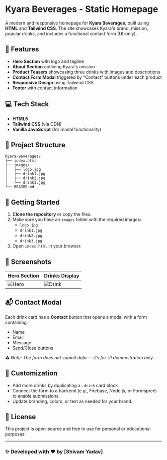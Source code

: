 
# Kyara Beverages - Static Homepage

A modern and responsive homepage for **Kyara Beverages**, built using **HTML** and **Tailwind CSS**. The site showcases Kyara's brand, mission, popular drinks, and includes a functional contact form (UI-only).

## 🌟 Features

- **Hero Section** with logo and tagline
- **About Section** outlining Kyara's mission
- **Product Teasers** showcasing three drinks with images and descriptions
- **Contact Form Modal** triggered by "Contact" buttons under each product
- **Responsive Design** using Tailwind CSS
- **Footer** with contact information

## 💻 Tech Stack

- **HTML5**
- **Tailwind CSS** (via CDN)
- **Vanilla JavaScript** (for modal functionality)

## 📁 Project Structure

```
Kyara-Beverages/
├── index.html
├── images/
│   ├── logo.jpg
│   ├── drink1.jpg
│   ├── drink2.jpg
│   └── drink3.jpg
└── README.md
```

## 🚀 Getting Started

1. **Clone the repository** or copy the files.
2. Make sure you have an `images` folder with the required images:
   - `logo.jpg`
   - `drink1.jpg`
   - `drink2.jpg`
   - `drink3.jpg`
3. Open `index.html` in your browser.

## 📸 Screenshots

| Hero Section | Drinks Display |
|--------------|----------------|
| ![Hero](images/logo.jpg) | ![Drink](images/drink1.jpg) |

## 📬 Contact Modal

Each drink card has a **Contact** button that opens a modal with a form containing:
- Name
- Email
- Message
- Send/Close buttons

⚠️ *Note: The form does not submit data — it’s for UI demonstration only.*

## 📌 Customization

- Add more drinks by duplicating a `.drink` card block.
- Connect the form to a backend (e.g., Firebase, Node.js, or Formspree) to enable submissions.
- Update branding, colors, or text as needed for your brand.

## 📄 License

This project is open-source and free to use for personal or educational purposes.

---

### ✨ Developed with ❤️ by [Shivam Yadav]
